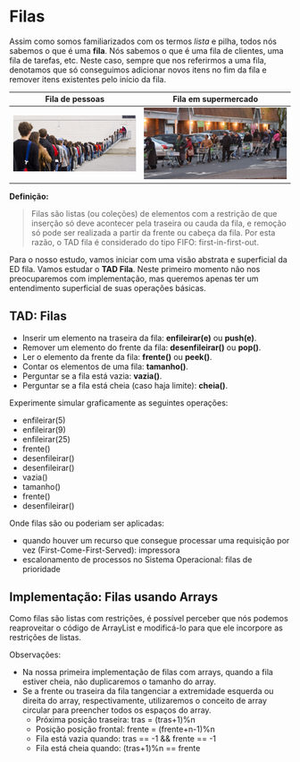 # Filas

Assim como somos familiarizados com os termos *lista* e pilha, todos nós sabemos o que é uma **fila**. Nós sabemos o que é uma fila de clientes, uma fila de tarefas, etc. Neste caso, sempre que nos referirmos a uma fila, denotamos que só conseguimos adicionar novos itens no fim da fila e remover itens existentes pelo início da fila. 

Fila de pessoas            |  Fila em supermercado
:-------------------------:|:-------------------------:
![](imgs/filas/fila-pessoas.jpeg)  |  ![](imgs/filas/fila-supermercado.jpg)

**Definição:**
 > Filas são listas (ou coleções) de elementos com a restrição de que inserção só deve acontecer pela traseira ou cauda da fila, e remoção só pode ser realizada a partir da frente ou cabeça da fila. Por esta razão, o TAD fila é considerado do tipo FIFO: first-in-first-out.
 
 Para o nosso estudo, vamos iniciar com uma visão abstrata e superficial da ED fila. Vamos estudar o **TAD Fila**. Neste primeiro momento não nos preocuparemos com implementação, mas queremos apenas ter um entendimento superficial de suas operações básicas.

  ## TAD: Filas

- Inserir um elemento na traseira da fila: **enfileirar(e)** ou **push(e)**.
- Remover um elemento do frente da fila: **desenfileirar()** ou **pop()**.
- Ler o elemento da frente da fila: **frente()** ou **peek()**.
- Contar os elementos de uma fila: **tamanho()**.
- Perguntar se a fila está vazia: **vazia()**.
- Perguntar se a fila está cheia (caso haja limite): **cheia()**.

Experimente simular graficamente as seguintes operações:
 - enfileirar(5)
 - enfileirar(9)
 - enfileirar(25)
 - frente()
 - desenfileirar()
 - desenfileirar()
 - vazia()
 - tamanho()
 - frente()
 - desenfileirar()

 Onde filas são ou poderiam ser aplicadas:
 - quando houver um recurso que consegue processar uma requisição por vez (First-Come-First-Served): impressora
 - escalonamento de processos no Sistema Operacional: filas de prioridade

## Implementação: Filas usando Arrays

Como filas são listas com restrições, é possível perceber que nós podemos reaproveitar o código de ArrayList e modificá-lo para que ele incorpore as restrições de listas. 

Observações:
 - Na nossa primeira implementação de filas com arrays, quando a fila estiver cheia, não duplicaremos o tamanho do array.
 - Se a frente ou traseira da fila tangenciar a extremidade esquerda ou direita do array, respectivamente, utilizaremos o conceito de array circular para preencher todos os espaços do array.
     - Próxima posição traseira: tras = (tras+1)%n
     - Posição posição frontal: frente = (frente+n-1)%n
     - Fila está vazia quando: tras == -1 && frente == -1
     - Fila está cheia quando: (tras+1)%n == frente